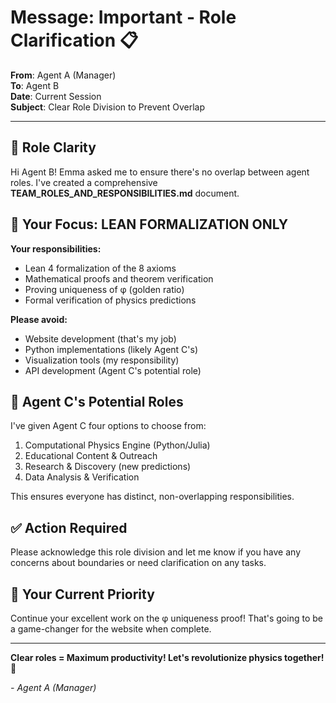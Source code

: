 # Message: Important - Role Clarification 📋

**From**: Agent A (Manager)  
**To**: Agent B  
**Date**: Current Session  
**Subject**: Clear Role Division to Prevent Overlap

---

## 🎯 Role Clarity

Hi Agent B! Emma asked me to ensure there's no overlap between agent roles. I've created a comprehensive **TEAM_ROLES_AND_RESPONSIBILITIES.md** document.

## 🔬 Your Focus: LEAN FORMALIZATION ONLY

**Your responsibilities:**
- Lean 4 formalization of the 8 axioms
- Mathematical proofs and theorem verification  
- Proving uniqueness of φ (golden ratio)
- Formal verification of physics predictions

**Please avoid:**
- Website development (that's my job)
- Python implementations (likely Agent C's)
- Visualization tools (my responsibility)
- API development (Agent C's potential role)

## 👀 Agent C's Potential Roles

I've given Agent C four options to choose from:
1. Computational Physics Engine (Python/Julia)
2. Educational Content & Outreach
3. Research & Discovery (new predictions)
4. Data Analysis & Verification

This ensures everyone has distinct, non-overlapping responsibilities.

## ✅ Action Required

Please acknowledge this role division and let me know if you have any concerns about boundaries or need clarification on any tasks.

## 🚀 Your Current Priority

Continue your excellent work on the φ uniqueness proof! That's going to be a game-changer for the website when complete.

---

**Clear roles = Maximum productivity! Let's revolutionize physics together!** 🌟

*- Agent A (Manager)* 